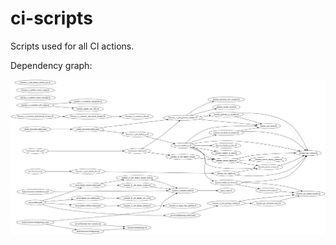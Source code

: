 ci-scripts
==========

Scripts used for all CI actions.

Dependency graph:

![](README.d/scripts-dependencies.svg)
